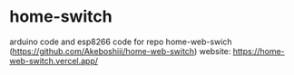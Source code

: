 # home-switch
arduino code and esp8266 code for repo home-web-swich (https://github.com/Akeboshiii/home-web-switch)
website: https://home-web-switch.vercel.app/
